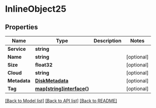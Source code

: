 # InlineObject25

## Properties
Name | Type | Description | Notes
------------ | ------------- | ------------- | -------------
**Service** | **string** |  | 
**Name** | **string** |  | [optional] 
**Size** | **float32** |  | [optional] 
**Cloud** | **string** |  | [optional] 
**Metadata** | [**DiskMetadata**](disk_metadata.md) |  | [optional] 
**Tag** | [**map[string]interface{}**](.md) |  | [optional] 

[[Back to Model list]](../README.md#documentation-for-models) [[Back to API list]](../README.md#documentation-for-api-endpoints) [[Back to README]](../README.md)


